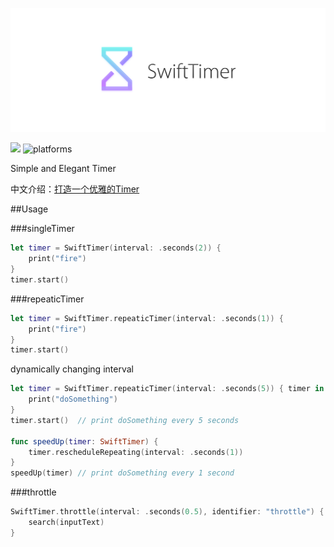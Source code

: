 ![](logo.png)

[![](http://img.shields.io/badge/Swift-3-blue.svg)]()    ![platforms](https://img.shields.io/badge/platforms-iOS%20%7C%20OSX%20%7C%20tvOS%20%7C%20watchOS%20-333333.svg) 

Simple and Elegant Timer

中文介绍：[打造一个优雅的Timer](https://github.com/100mango/zen/blob/master/%E6%89%93%E9%80%A0%E4%B8%80%E4%B8%AA%E4%BC%98%E9%9B%85%E7%9A%84Timer/make%20a%20timer.md)

##Usage

###singleTimer

~~~swift
let timer = SwiftTimer(interval: .seconds(2)) {
    print("fire")
}
timer.start()
~~~

###repeaticTimer

~~~swift
let timer = SwiftTimer.repeaticTimer(interval: .seconds(1)) {
    print("fire")
}
timer.start()
~~~

dynamically changing interval

~~~swift
let timer = SwiftTimer.repeaticTimer(interval: .seconds(5)) { timer in
	print("doSomething")
}
timer.start()  // print doSomething every 5 seconds

func speedUp(timer: SwiftTimer) {
	timer.rescheduleRepeating(interval: .seconds(1))
}
speedUp(timer) // print doSomething every 1 second 
~~~

###throttle

~~~swift
SwiftTimer.throttle(interval: .seconds(0.5), identifier: "throttle") {
	search(inputText)
}
~~~